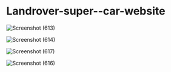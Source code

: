 # Landrover-super--car-website
![Screenshot (613)](https://user-images.githubusercontent.com/97075043/212471498-1e8a4e66-d4b5-4cac-8ee6-ae278e8d475b.png)

![Screenshot (614)](https://user-images.githubusercontent.com/97075043/212471502-11fa7d65-def5-45b1-a478-bc9d19cb5a07.png)

![Screenshot (617)](https://user-images.githubusercontent.com/97075043/212471508-508d01ef-2d73-4a3a-a9d9-61c10dd4921f.png)


![Screenshot (616)](https://user-images.githubusercontent.com/97075043/212471511-fa8c3593-5ef9-4ff0-ba48-08aae63552af.png)
